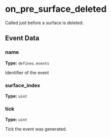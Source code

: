 # on_pre_surface_deleted

Called just before a surface is deleted.

## Event Data

### name

**Type:** `defines.events`

Identifier of the event

### surface_index

**Type:** `uint`

### tick

**Type:** `uint`

Tick the event was generated.

